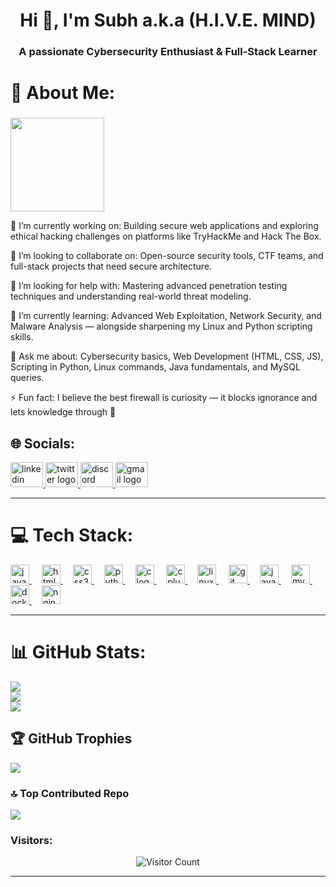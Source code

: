 <h1 align="center">Hi 👋, I'm Subh a.k.a (H.I.V.E. MIND)</h1>
<h3 align="center">A passionate Cybersecurity Enthusiast & Full-Stack Learner</h3>

# 💫 About Me:
###
<img align="center" height="150" src="https://gifdb.com/images/high/ghost-cod-sitting-while-holding-two-guns-dnq81ojlqqni27qb.webp"   />

🔭 I’m currently working on:
Building secure web applications and exploring ethical hacking challenges on platforms like TryHackMe and Hack The Box.

👯 I’m looking to collaborate on:
Open-source security tools, CTF teams, and full-stack projects that need secure architecture.

🤝 I’m looking for help with:
Mastering advanced penetration testing techniques and understanding real-world threat modeling.

🌱 I’m currently learning:
Advanced Web Exploitation, Network Security, and Malware Analysis — alongside sharpening my Linux and Python scripting skills.

💬 Ask me about:
Cybersecurity basics, Web Development (HTML, CSS, JS), Scripting in Python, Linux commands, Java fundamentals, and MySQL queries.

⚡ Fun fact:
I believe the best firewall is curiosity — it blocks ignorance and lets knowledge through 🔐

## 🌐 Socials:
<!-- LinkedIn -->
<a href="https://www.linkedin.com/in/your-username/" target="_blank" rel="noopener noreferrer">
  <img src="https://raw.githubusercontent.com/maurodesouza/profile-readme-generator/master/src/assets/icons/social/linkedin/default.svg" width="52" height="40" alt="linkedin logo"/>
</a>
<!-- Twitter -->
<a href="https://twitter.com/your-username" target="_blank" rel="noopener noreferrer">
  <img src="https://raw.githubusercontent.com/maurodesouza/profile-readme-generator/master/src/assets/icons/social/twitter/default.svg" width="52" height="40" alt="twitter logo"/>
</a>
<!-- Discord -->
<a href="https://discord.com/users/your-userid" target="_blank" rel="noopener noreferrer">
  <img src="https://raw.githubusercontent.com/maurodesouza/profile-readme-generator/master/src/assets/icons/social/discord/default.svg" width="52" height="40" alt="discord logo"/>
</a>
<!-- Gmail -->
<a href="mailto:your.email@gmail.com" target="_blank" rel="noopener noreferrer">
  <img src="https://raw.githubusercontent.com/maurodesouza/profile-readme-generator/master/src/assets/icons/social/gmail/default.svg" width="52" height="40" alt="gmail logo"/>
</a>

---
# 💻 Tech Stack:
<a href="https://developer.mozilla.org/en-US/docs/Web/JavaScript" target="_blank" rel="noopener noreferrer">
  <img src="https://cdn.jsdelivr.net/gh/devicons/devicon/icons/javascript/javascript-original.svg" height="30" alt="javascript logo" />
</a>
<span style="display:inline-block; width:12px;"></span>
<a href="https://www.w3.org/html/" target="_blank" rel="noopener noreferrer">
  <img src="https://cdn.jsdelivr.net/gh/devicons/devicon/icons/html5/html5-original.svg" height="30" alt="html5 logo" />
</a>
<span style="display:inline-block; width:12px;"></span>
<a href="https://www.w3.org/Style/CSS/" target="_blank" rel="noopener noreferrer">
  <img src="https://cdn.jsdelivr.net/gh/devicons/devicon/icons/css3/css3-original.svg" height="30" alt="css3 logo" />
</a>
<span style="display:inline-block; width:12px;"></span>
<a href="https://www.python.org/" target="_blank" rel="noopener noreferrer">
  <img src="https://cdn.jsdelivr.net/gh/devicons/devicon/icons/python/python-original.svg" height="30" alt="python logo" />
</a>
<span style="display:inline-block; width:12px;"></span>
<a href="https://en.cppreference.com/w/c" target="_blank" rel="noopener noreferrer">
  <img src="https://cdn.jsdelivr.net/gh/devicons/devicon/icons/c/c-original.svg" height="30" alt="c logo" />
</a>
<span style="display:inline-block; width:12px;"></span>
<a href="https://en.cppreference.com/w/cpp" target="_blank" rel="noopener noreferrer">
  <img src="https://cdn.jsdelivr.net/gh/devicons/devicon/icons/cplusplus/cplusplus-original.svg" height="30" alt="cplusplus logo" />
</a>
<span style="display:inline-block; width:12px;"></span>
<a href="https://www.linux.org/" target="_blank" rel="noopener noreferrer">
  <img src="https://cdn.jsdelivr.net/gh/devicons/devicon/icons/linux/linux-original.svg" height="30" alt="linux logo" />
</a>
<span style="display:inline-block; width:12px;"></span>
<a href="https://git-scm.com/" target="_blank" rel="noopener noreferrer">
  <img src="https://cdn.jsdelivr.net/gh/devicons/devicon/icons/git/git-original.svg" height="30" alt="git logo" />
</a>
<span style="display:inline-block; width:12px;"></span>
<a href="https://www.java.com/" target="_blank" rel="noopener noreferrer">
  <img src="https://cdn.jsdelivr.net/gh/devicons/devicon/icons/java/java-original.svg" height="30" alt="java logo" />
</a>
<span style="display:inline-block; width:12px;"></span>
<a href="https://www.mysql.com/" target="_blank" rel="noopener noreferrer">
  <img src="https://cdn.jsdelivr.net/gh/devicons/devicon/icons/mysql/mysql-original.svg" height="30" alt="mysql logo" />
</a>
<span style="display:inline-block; width:12px;"></span>
<a href="https://www.docker.com/" target="_blank" rel="noopener noreferrer">
  <img src="https://cdn.jsdelivr.net/gh/devicons/devicon/icons/docker/docker-original.svg" height="30" alt="docker logo" />
</a>
<span style="display:inline-block; width:12px;"></span>
<a href="https://www.nginx.com/" target="_blank" rel="noopener noreferrer">
  <img src="https://cdn.jsdelivr.net/gh/devicons/devicon/icons/nginx/nginx-original.svg" height="30" alt="nginx logo" />
</a>


---
# 📊 GitHub Stats:
![](https://github-readme-stats.vercel.app/api?username=Subh-Bravo-07&theme=aura&hide_border=false&include_all_commits=true&count_private=false)<br/>
![](https://nirzak-streak-stats.vercel.app/?user=Subh-Bravo-07&theme=aura&hide_border=false)<br/>
![](https://github-readme-stats.vercel.app/api/top-langs/?username=Subh-Bravo-07&theme=aura&hide_border=false&include_all_commits=true&count_private=false&layout=compact)

## 🏆 GitHub Trophies
![](https://github-profile-trophy.vercel.app/?username=Subh-Bravo-07&theme=aura&no-frame=false&no-bg=true&margin-w=4)

### 🔝 Top Contributed Repo
![](https://github-contributor-stats.vercel.app/api?username=Subh-Bravo-07&limit=5&theme=aura&combine_all_yearly_contributions=true)

### Visitors:

<div align="center">
  <img src="https://profile-counter.glitch.me/Subh-Bravo-07/count.svg" alt="Visitor Count" />
</div>

---

<!-- Proudly created with GPRM ( https://gprm.itsvg.in ) -->

